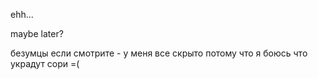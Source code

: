 ehh...

maybe later?

безумцы если смотрите - у меня все скрыто потому что я боюсь что украдут сори =(
